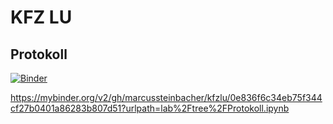 # KFZ LU
## Protokoll

[![Binder](https://mybinder.org/badge_logo.svg)](https://mybinder.org/v2/gh/marcussteinbacher/kfzlu/HEAD)

https://mybinder.org/v2/gh/marcussteinbacher/kfzlu/0e836f6c34eb75f344cf27b0401a86283b807d51?urlpath=lab%2Ftree%2FProtokoll.ipynb
